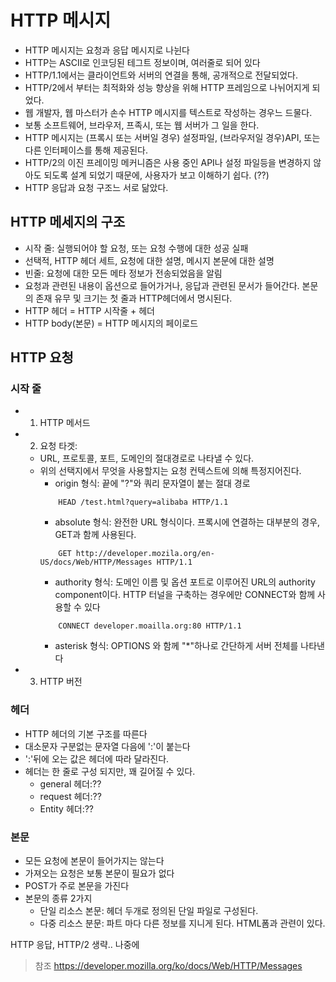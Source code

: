 # HTTP 메시지
* HTTP 메시지는 요청과 응답 메시지로 나뉜다 
* HTTP는 ASCII로 인코딩된 테그트 정보이며, 여러줄로 되어 있다
* HTTP/1.1에서는 클라이언트와 서버의 연결을 통해, 공개적으로 전달되었다.
* HTTP/2에서 부터는 최적화와 성능 향상을 위해 HTTP 프레임으로 나뉘어지게 되었다.
* 웹 개발자, 웹 마스터가 손수 HTTP 메시지를 텍스트로 작성하는 경우느 드물다. 
* 보통 소프트웨어, 브라우저, 프족시, 또는 웹 서버가 그 일을 한다.
* HTTP 메시지는 (프록시 또는 서버일 경우) 설정파일, (브라우저일 경우)API, 또는 다른 인터페이스를 통해 제공된다.
* HTTP/2의 이진 프레이밍 메커니즘은 사용 중인 API나 설정 파일등을 변경하지 않아도 되도록 설계 되었기 때문에, 사용자가 보고 이해하기 쉽다. (??)
* HTTP 응답과 요청 구조느 서로 닮았다.

## HTTP 메세지의 구조
  * 시작 줄: 실행되어야 할 요청, 또는 요청 수행에 대한 성공 실패
  * 선택적, HTTP 헤더 세트, 요청에 대한 설명, 메시지 본문에 대한 설명
  * 빈줄: 요청에 대한 모든 메타 정보가 전송되었음을 알림
  * 요청과 관련된 내용이 옵션으로 들어가거나, 응답과 관련된 문서가 들어간다. 본문의 존재 유무 및 크기는 첫 줄과 HTTP헤더에서 명시된다. 
  * HTTP 헤더 = HTTP 시작줄 + 헤더
  * HTTP body(본문) = HTTP 메시지의 페이로드

## HTTP 요청
### 시작 줄
* 1) HTTP 메서드
* 2) 요청 타겟: 
  * URL, 프로토콜, 포트, 도메인의 절대경로로 나타낼 수 있다. 
  * 위의 선택지에서 무엇을 사용할지는 요청 컨텍스트에 의해 특정지어진다.
    * origin 형식: 끝에 "?"와 쿼리 문자열이 붙는 절대 경로
    ```http
        HEAD /test.html?query=alibaba HTTP/1.1
    ```
    * absolute 형식: 완전한 URL 형식이다. 프록시에 연결하는 대부분의 경우, GET과 함께 사용된다.
    ```http
        GET http://developer.mozila.org/en-US/docs/Web/HTTP/Messages HTTP/1.1
    ```
    * authority 형식: 도메인 이름 및 옵션 포트로 이루어진 URL의 authority component이다. HTTP 터널을 구축하는 경우에만 CONNECT와 함께 사용할 수 있다
    ```http
        CONNECT developer.moailla.org:80 HTTP/1.1
    ```
    * asterisk 형식: OPTIONS 와  함께 "*"하나로 간단하게 서버 전체를 나타낸다
* 3) HTTP 버전 
  
### 헤더
* HTTP 헤더의 기본 구조를 따른다
* 대소문자 구분없는 문자열 다음에 ':'이 붙는다
* ':'뒤에 오는 값은 헤더에 따라 달라진다.
* 헤더는 한 줄로 구성 되지만, 꽤 길어질 수 있다.
  * general 헤더:??
  * request 헤더:??
  * Entity 헤더:??

### 본문
* 모든 요청에 본문이 들어가지는 않는다
* 가져오는 요청은 보통 본문이 필요가 없다
* POST가 주로 본문을 가진다
* 본문의 종류 2가지
  * 단일 리소스 본문: 헤더 두개로 정의된 단일 파일로 구성된다.
  * 다중 리소스 분문: 파트 마다 다른 정보를 지니게 된다.  HTML폼과 관련이 있다.


HTTP 응답, HTTP/2 생략.. 나중에

> 참조
> https://developer.mozilla.org/ko/docs/Web/HTTP/Messages
